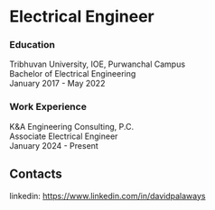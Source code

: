 # Electrical Engineer
### Education
 Tribhuvan University, IOE, Purwanchal Campus
 <br />
 Bachelor of Electrical Engineering
 <br />
 January 2017 - May 2022

### Work Experience
K&A Engineering Consulting, P.C.
<br />
Associate Electrical Engineer
<br />
January 2024 - Present 

## Contacts
linkedin: <https://www.linkedin.com/in/davidpalaways>
